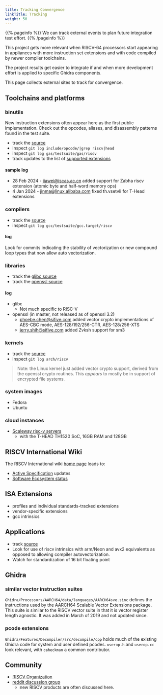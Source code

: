 ```yaml
---
title: Tracking Convergence
linkTitle: Tracking
weight: 50
---
```


{{% pageinfo %}}
We can track external events to plan future integration test effort.
{{% /pageinfo %}}

This project gets more relevant when RISCV-64 processors start appearing in appliances with more instruction set extensions and
with code compiled by newer compiler toolchains.

The project results get easier to integrate if and when more development effort is applied to specific Ghidra components.

This page collects external sites to track for convergence.

## Toolchains and platforms

### binutils

New instruction extensions often appear here as the first public implementation.  Check out the opcodes, aliases, and disassembly
patterns found in the test suite.

* track the [source](https://sourceware.org/git/binutils-gdb.git)
* inspect `git log include/opcode/|grep riscv|head`
* inspect `git log gas/testsuite/gas/riscv`
* track updates to the list of [supported extensions](https://sourceware.org/git?p=binutils-gdb.git;a=blob_plain;f=gas/testsuite/gas/riscv/march-help.l;hb=HEAD)

#### sample log

* 28 Feb 2024 - jiawei@iscas.ac.cn added support for Zabha riscv extension (atomic byte and half-word memory ops)
* 4 Jan 2024 - jinma@linux.alibaba.com fixed th.vsetvli for T-Head extensions

### compilers

* track the [source](git://gcc.gnu.org/git/gcc.git)
* inspect `git log gcc/testsuite/gcc.target/riscv`

#### log

Look for commits indicating the stability of vectorization or new compound loop types that now allow auto vectorization.

### libraries

* track the [glibc source](git://sourceware.org/git/glibc.git)
* track the [openssl source](https://github.com/openssl/openssl)

#### log

* glibc
    * Not much specific to RISC-V
* openssl (in master, not released as of openssl 3.2)
    * phoebe.chen@sifive.com added vector crypto implementations of AES-CBC mode,  AES-128/192/256-CTR, AES-128/256-XTS
    * jerry.shih@sifive.com added Zvksh support for sm3

### kernels

* track the [source](https://github.com/torvalds/linux.git)
* inspect `git log arch/riscv`

>Note: the Linux kernel just added vector crypto support, derived from the openssl crypto routines.  This *appears* to mostly
be in support of encrypted file systems.

### system images

* Fedora
* Ubuntu

### cloud instances

* [Scaleway risc-v servers](https://www.scaleway.com/en/news/scaleway-launches-its-risc-v-servers-in-the-cloud-a-world-first-and-a-firm-commitment-to-technological-independence/)
    * with the T-HEAD TH1520 SoC, 16GB RAM and 128GB

## RISCV International Wiki

The RISCV International wiki [home page](https://wiki.riscv.org/) leads to:

* [Active Specification](https://wiki.riscv.org/display/HOME/RISC-V+Specification+Status) updates
* [Software Ecosystem status](https://tech.riscv.org/software-ecosystem)

## ISA Extensions

* profiles and individual standards-tracked extensions
* vendor-specific extensions
* gcc intrinsics

## Applications

* track [source](https://github.com/ggerganov/whisper.cpp.git)
* Look for use of riscv intrinsics with arm/Neon and avx2 equivalents as opposed to allowing compiler autovectorization.
* Watch for standardization of 16 bit floating point

## Ghidra

### similar vector instruction suites

`Ghidra/Processors/AARCH64/data/languages/AARCH64sve.sinc` defines the instructions used by the AARCH64 Scalable Vector Extensions package.
This suite is similar to the RISCV vector suite in that it is vector register length agnostic.  It was added in March of 2019 and not updated since.

### pcode extensions

`Ghidra/Features/Decompiler/src/decompile/cpp` holds much of the existing Ghidra code for system and user defined pcodes.
`userop.h` and `userop.cc` look relevant, with `caheckman` a common contributor.

## Community

* [RISCV Organization](https://riscv.org/)
* [reddit discussion group](https://www.reddit.com/r/RISCV/)
    * new RISCV products are often discussed here.
